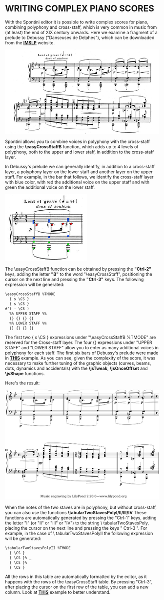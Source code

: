 # WRITING COMPLEX PIANO SCORES

With the Spontini editor it is possible to write complex scores for piano, combining polyphony and cross-staff, which is very common in music from (at least) the end of XIX century onwards.
Here we examine a fragment of a prelude to Debussy ("Danseuses de Delphes"), which can be downloaded from the **[IMSLP](https://imslp.org/wiki/Pr%C3%A9ludes%2C_Livre_1_(Debussy%2C_Claude))** website.

![img](debussy-frag-1.jpeg)

Spontini allows you to combine voices in polyphony with the cross-staff using the **\easyCrossStaffB** function, which adds up to 4 levels of polyphony, both to the upper and lower staff, in addition to the cross-staff layer.

In Debussy's prelude we can generally identify, in addition to a cross-staff layer, a polyphony layer on the lower staff and another layer on the upper staff.
For example, in the bar that follows, we identify the cross-staff layer with blue color, with red the additional voice on the upper staff and with green the additional voice on the lower staff.

![img](debussy-frag-2.jpeg)

The \easyCrossStaffB function can be obtained by pressing the **"Ctrl-2"** keys, adding the letter **"B"** to the word "\easyCrossStaff", positioning the cursor on the next line and pressing the **"Ctrl-3"** keys. The following expression will be generated:

```
\easyCrossStaffB %TMODE
  { s \CS }
  { s \CS }
#'( - \CS )
  %% UPPER STAFF %%
  {} {} {} {}
  %% LOWER STAFF %%
  {} {} {} {}
```

The first two { s \CS } expressions under "\easyCrossStaffB %TMODE" are reserved for the Cross-staff layer.
The four {} expressions under "UPPER STAFF" and "LOWER STAFF" allow you to enter as many additional voices in polyphony for each staff.
The first six bars of Debussy's prelude were made in **[THIS](easy-cross-staff-example-4.ly)** example. As you can see, given the complexity of the score, it was necessary to make further tuning of the graphic objects (curves, beams, dots, dynamics and accidentals) with the **\jsTweak**, **\jsOnceOffset** and **\jsShape** functions.

Here's the result:

![img](debussy-frag-3.png)

When the notes of the two staves are in polyphony, but without cross-staff, you can also use the functions **\tabularTwoStavesPolyI/II/III/IV**
These functions are automatically generated by pressing the "Ctrl-1" keys, adding the letter "I" (or "II" or "III" or "IV") to the string \ tabularTwoStavesPoly, placing the cursor on the next line and pressing the keys " Ctrl-3 ". For example, in the case of \ tabularTwoStavesPolyII the following expression will be generated:

```
\tabularTwoStavesPolyII %TMODE
  { \CS }
  { \CS }% _
  { \CS }%
  { \CS }
```

All the rows in this table are automatically formatted by the editor, as it happens with the rows of the \easyCrossStaff table. By pressing "Ctrl-3", after placing the cursor on the first row of the table, you can add a new column. Look at **[THIS](tabular-poly-example.ly)** example to better understand.
